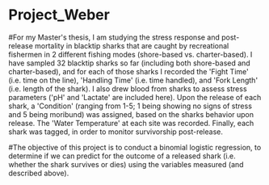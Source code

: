 # Project_Weber

#For my Master's thesis, I am studying the stress response and post-release mortality in blacktip sharks that are caught by 
recreational fishermen in 2 different fishing modes (shore-based vs. charter-based). I have sampled 32 blacktip sharks so 
far (including both shore-based and charter-based), and for each of those sharks I recorded the 'Fight Time' (i.e. time on 
the line), 'Handling Time' (i.e. time handled), and 'Fork Length' (i.e. length of the shark). I also drew blood from sharks 
to assess stress parameters ('pH' and 'Lactate' are included here). Upon the release of each shark, a 'Condition' (ranging 
from 1-5; 1 being showing no signs of stress and 5 being moribund) was assigned, based on the sharks behavior upon release. 
The 'Water Temperature' at each site was recorded. Finally, each shark was tagged, in order to monitor survivorship 
post-release. 

#The objective of this project is to conduct a binomial logistic regression, to determine if we can predict for the outcome 
of a released shark (i.e. whether the shark survives or dies) using the variables measured (and described above). 
